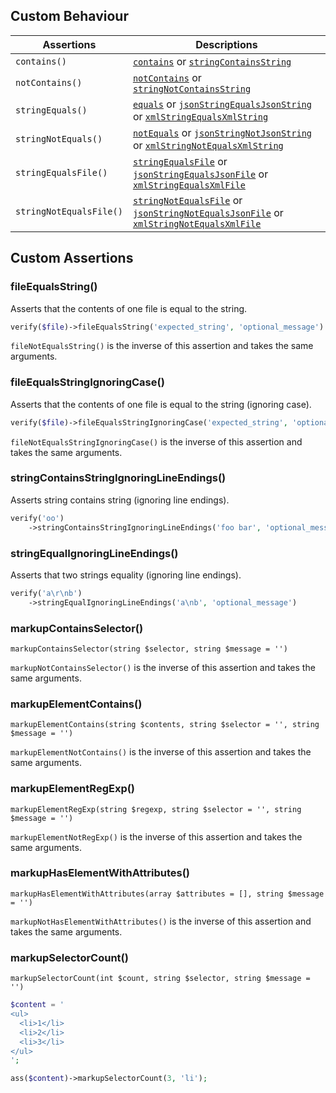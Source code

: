 ## Custom Behaviour

| Assertions              | Descriptions |
| ----------------------- | ------------ |
| `contains()`            | [`contains`][contains] or [`stringContainsString`][stringCS] |
| `notContains()`         | [`notContains`][contains] or [`stringNotContainsString`][stringCS] |
| `stringEquals()`        | [`equals`][equals] or [`jsonStringEqualsJsonString`][jsonSEJS] or [`xmlStringEqualsXmlString`][xmlSEXS] |
| `stringNotEquals()`     | [`notEquals`][equals] or [`jsonStringNotJsonString`][jsonSEJS] or [`xmlStringNotEqualsXmlString`][xmlSEXS] |
| `stringEqualsFile()`    | [`stringEqualsFile`][stringEF] or [`jsonStringEqualsJsonFile`][jsonSEJF] or [`xmlStringEqualsXmlFile`][xmlSEXF] |
| `stringNotEqualsFile()` | [`stringNotEqualsFile`][stringEF] or [`jsonStringNotEqualsJsonFile`][jsonSEJF] or [`xmlStringNotEqualsXmlFile`][xmlSEXF] |

[contains]: https://phpunit.readthedocs.io/en/stable/assertions.html#assertcontains
[stringCS]: https://phpunit.readthedocs.io/en/stable/assertions.html#assertstringcontainsstring
[equals]: https://phpunit.readthedocs.io/en/9.5/assertions.html#assertequals
[jsonSEJS]: https://phpunit.readthedocs.io/en/9.5/assertions.html#assertjsonstringequalsjsonstring
[xmlSEXS]: https://phpunit.readthedocs.io/en/9.5/assertions.html#assertxmlstringequalsxmlstring
[stringEF]: https://phpunit.readthedocs.io/en/stable/assertions.html#assertstringequalsfile
[jsonSEJF]: https://phpunit.readthedocs.io/en/stable/assertions.html#assertjsonstringequalsjsonfile
[xmlSEXF]: https://phpunit.readthedocs.io/en/stable/assertions.html#assertxmlstringequalsxmlfile

## Custom Assertions

### fileEqualsString()

Asserts that the contents of one file is equal to the string.

```php
verify($file)->fileEqualsString('expected_string', 'optional_message')
```

`fileNotEqualsString()` is the inverse of this assertion and takes the same arguments.

### fileEqualsStringIgnoringCase()

Asserts that the contents of one file is equal to the string (ignoring case).

```php
verify($file)->fileEqualsStringIgnoringCase('expected_string', 'optional_message')
```

`fileNotEqualsStringIgnoringCase()` is the inverse of this assertion and takes the same arguments.

### stringContainsStringIgnoringLineEndings()

Asserts string contains string (ignoring line endings).

```php
verify('oo')
    ->stringContainsStringIgnoringLineEndings('foo bar', 'optional_message')
```

### stringEqualIgnoringLineEndings()

Asserts that two strings equality (ignoring line endings).

```php
verify('a\r\nb')
    ->stringEqualIgnoringLineEndings('a\nb', 'optional_message')
```

### markupContainsSelector()
`markupContainsSelector(string $selector, string $message = '')`

`markupNotContainsSelector()` is the inverse of this assertion and takes the same arguments.

### markupElementContains()
`markupElementContains(string $contents, string $selector = '', string $message = '')`

`markupElementNotContains()` is the inverse of this assertion and takes the same arguments.

### markupElementRegExp()
`markupElementRegExp(string $regexp, string $selector = '', string $message = '')`

`markupElementNotRegExp()` is the inverse of this assertion and takes the same arguments.

### markupHasElementWithAttributes()
`markupHasElementWithAttributes(array $attributes = [], string $message = '')`

`markupNotHasElementWithAttributes()` is the inverse of this assertion and takes the same arguments.

### markupSelectorCount()
`markupSelectorCount(int $count, string $selector, string $message = '')`

```php
$content = '
<ul>
  <li>1</li>
  <li>2</li>
  <li>3</li>
</ul>
';

ass($content)->markupSelectorCount(3, 'li');
```

